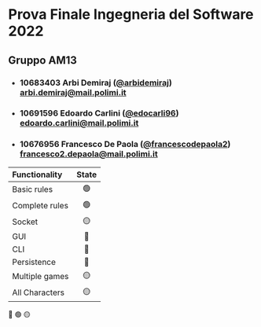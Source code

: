 # Prova Finale Ingegneria del Software 2022
## Gruppo AM13

- ###   10683403    Arbi Demiraj ([@arbidemiraj](https://github.com/arbidemiraj))<br>arbi.demiraj@mail.polimi.it
- ###   10691596    Edoardo Carlini ([@edocarli96](https://github.com/edocarli96))<br>edoardo.carlini@mail.polimi.it
- ###   10676956    Francesco De Paola ([@francescodepaola2](https://github.com/francescodepaola2))<br>francesco2.depaola@mail.polimi.it

| Functionality    |                       State                        |
|:-----------------|:--------------------------------------------------:|
| Basic rules      | 🟢 |  
| Complete rules   | 🟢 | 
| Socket           | 🟡 |
| GUI              | 🔴 |
| CLI              | 🔴 |
| Persistence      | 🔴 |
| Multiple games   | 🟡 |
| All Characters   | 🟡 |

🔴
🟢
🟡
